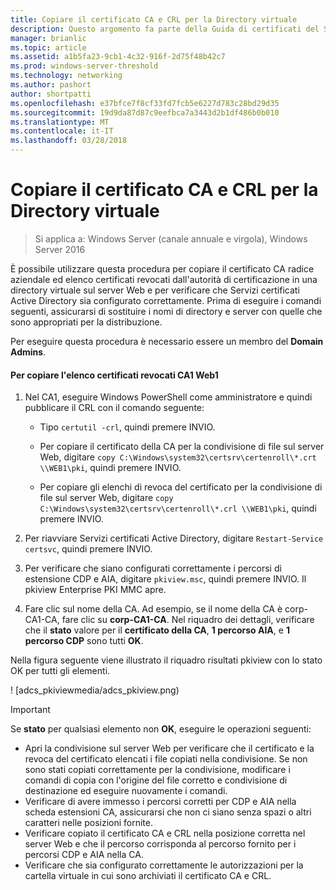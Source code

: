 ```yaml
---
title: Copiare il certificato CA e CRL per la Directory virtuale
description: Questo argomento fa parte della Guida di certificati del Server di distribuzione per le distribuzioni Wireless e cablate 802.1 X
manager: brianlic
ms.topic: article
ms.assetid: a1b5fa23-9cb1-4c32-916f-2d75f48b42c7
ms.prod: windows-server-threshold
ms.technology: networking
ms.author: pashort
author: shortpatti
ms.openlocfilehash: e37bfce7f8cf33fd7fcb5e6227d783c28bd29d35
ms.sourcegitcommit: 19d9da87d87c9eefbca7a3443d2b1df486b0b010
ms.translationtype: MT
ms.contentlocale: it-IT
ms.lasthandoff: 03/28/2018
---
```

# <a name="copy-the-ca-certificate-and-crl-to-the-virtual-directory"></a>Copiare il certificato CA e CRL per la Directory virtuale

>Si applica a: Windows Server (canale annuale e virgola), Windows Server 2016

È possibile utilizzare questa procedura per copiare il certificato CA radice aziendale ed elenco certificati revocati dall'autorità di certificazione in una directory virtuale sul server Web e per verificare che Servizi certificati Active Directory sia configurato correttamente. Prima di eseguire i comandi seguenti, assicurarsi di sostituire i nomi di directory e server con quelle che sono appropriati per la distribuzione.  
  
Per eseguire questa procedura è necessario essere un membro del **Domain Admins**.  
  
#### <a name="to-copy-the-certificate-revocation-list-from-ca1-to-web1"></a>Per copiare l'elenco certificati revocati CA1 Web1  
  
1.  Nel CA1, eseguire Windows PowerShell come amministratore e quindi pubblicare il CRL con il comando seguente:  
  
    - Tipo `certutil -crl`, quindi premere INVIO.  
  
    - Per copiare il certificato della CA per la condivisione di file sul server Web, digitare `copy C:\Windows\system32\certsrv\certenroll\*.crt \\WEB1\pki`, quindi premere INVIO.  
    - Per copiare gli elenchi di revoca del certificato per la condivisione di file sul server Web, digitare `copy C:\Windows\system32\certsrv\certenroll\*.crl \\WEB1\pki`, quindi premere INVIO.  
  
2. Per riavviare Servizi certificati Active Directory, digitare `Restart-Service certsvc`, quindi premere INVIO.  
  
2.  Per verificare che siano configurati correttamente i percorsi di estensione CDP e AIA, digitare `pkiview.msc`, quindi premere INVIO. Il pkiview Enterprise PKI MMC apre.  
  
3.  Fare clic sul nome della CA. Ad esempio, se il nome della CA è corp-CA1-CA, fare clic su **corp-CA1-CA**. Nel riquadro dei dettagli, verificare che il **stato** valore per il **certificato della CA**, **1 percorso AIA**, e **1 percorso CDP** sono tutti **OK**.  
  
Nella figura seguente viene illustrato il riquadro risultati pkiview con lo stato OK per tutti gli elementi.  
  
! [adcs_pkiviewmedia/adcs_pkiview.png)  
  
> [!IMPORTANT]  
> Se **stato** per qualsiasi elemento non **OK**, eseguire le operazioni seguenti:  
> -   Apri la condivisione sul server Web per verificare che il certificato e la revoca del certificato elencati i file copiati nella condivisione. Se non sono stati copiati correttamente per la condivisione, modificare i comandi di copia con l'origine del file corretto e condivisione di destinazione ed eseguire nuovamente i comandi.  
> -   Verificare di avere immesso i percorsi corretti per CDP e AIA nella scheda estensioni CA, assicurarsi che non ci siano senza spazi o altri caratteri nelle posizioni fornite.  
> -   Verificare copiato il certificato CA e CRL nella posizione corretta nel server Web e che il percorso corrisponda al percorso fornito per i percorsi CDP e AIA nella CA.  
> -   Verificare che sia configurato correttamente le autorizzazioni per la cartella virtuale in cui sono archiviati il certificato CA e CRL.  
  


